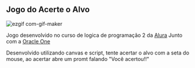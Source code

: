 ## Jogo do Acerte o Alvo

![ezgif com-gif-maker](https://user-images.githubusercontent.com/91857484/166319433-bc0faaf1-2311-47c3-b9bf-7c27545bb588.gif)

Jogo desenvolvido no curso de logica de programação 2 da [Alura](https://www.alura.com.br) Junto com a [Oracle One](https://oracle.com/br/one)

Desenvolvido utilizando canvas e script, tente acertar o alvo com a seta do mouse, ao acertar abre um promt falando "Você acertou!!"
